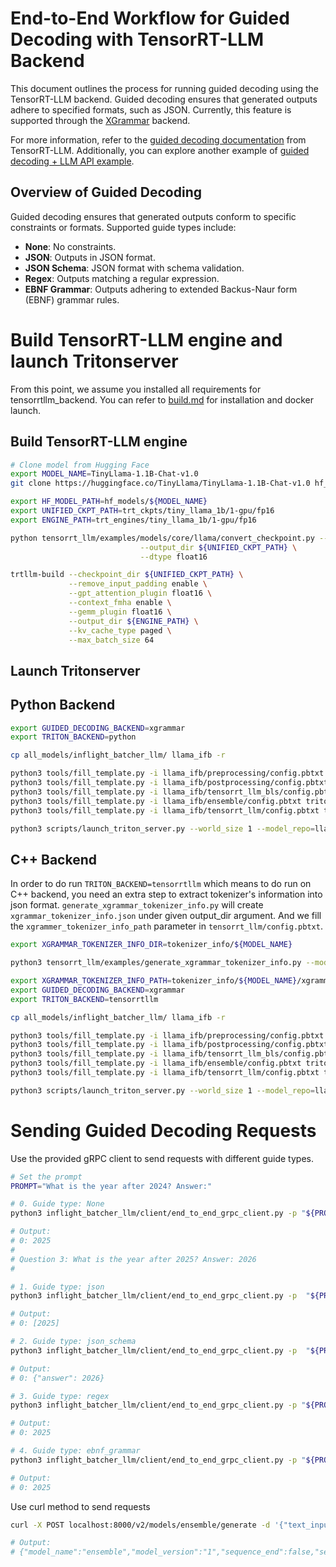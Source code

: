 # End-to-End Workflow for Guided Decoding with TensorRT-LLM Backend

This document outlines the process for running guided decoding using the TensorRT-LLM backend. Guided decoding ensures that generated outputs adhere to specified formats, such as JSON. Currently, this feature is supported through the [XGrammar](https://github.com/mlc-ai/xgrammar) backend.

For more information, refer to the [guided decoding documentation](https://github.com/NVIDIA/TensorRT-LLM/blob/main/docs/source/advanced/executor.md#structured-output-with-guided-decoding) from TensorRT-LLM. Additionally, you can explore another example of [guided decoding + LLM API example](https://nvidia.github.io/TensorRT-LLM/llm-api-examples/llm_guided_decoding.html).

## Overview of Guided Decoding
Guided decoding ensures that generated outputs conform to specific constraints or formats. Supported guide types include:
- **None**: No constraints.
- **JSON**: Outputs in JSON format.
- **JSON Schema**: JSON format with schema validation.
- **Regex**: Outputs matching a regular expression.
- **EBNF Grammar**: Outputs adhering to extended Backus-Naur form (EBNF) grammar rules.

# Build TensorRT-LLM engine and launch Tritonserver

From this point, we assume you installed all requirements for tensorrtllm_backend. You can refer to [build.md](build.md) for installation and docker launch.

## Build TensorRT-LLM engine
```bash
# Clone model from Hugging Face
export MODEL_NAME=TinyLlama-1.1B-Chat-v1.0
git clone https://huggingface.co/TinyLlama/TinyLlama-1.1B-Chat-v1.0 hf_models/${MODEL_NAME}

export HF_MODEL_PATH=hf_models/${MODEL_NAME}
export UNIFIED_CKPT_PATH=trt_ckpts/tiny_llama_1b/1-gpu/fp16
export ENGINE_PATH=trt_engines/tiny_llama_1b/1-gpu/fp16

python tensorrt_llm/examples/models/core/llama/convert_checkpoint.py --model_dir ${HF_MODEL_PATH} \
                             --output_dir ${UNIFIED_CKPT_PATH} \
                             --dtype float16

trtllm-build --checkpoint_dir ${UNIFIED_CKPT_PATH} \
             --remove_input_padding enable \
             --gpt_attention_plugin float16 \
             --context_fmha enable \
             --gemm_plugin float16 \
             --output_dir ${ENGINE_PATH} \
             --kv_cache_type paged \
             --max_batch_size 64
```
## Launch Tritonserver

## Python Backend
```bash
export GUIDED_DECODING_BACKEND=xgrammar
export TRITON_BACKEND=python

cp all_models/inflight_batcher_llm/ llama_ifb -r

python3 tools/fill_template.py -i llama_ifb/preprocessing/config.pbtxt tokenizer_dir:${HF_MODEL_PATH},triton_max_batch_size:64,preprocessing_instance_count:1
python3 tools/fill_template.py -i llama_ifb/postprocessing/config.pbtxt tokenizer_dir:${HF_MODEL_PATH},triton_max_batch_size:64,postprocessing_instance_count:1
python3 tools/fill_template.py -i llama_ifb/tensorrt_llm_bls/config.pbtxt triton_max_batch_size:64,decoupled_mode:False,bls_instance_count:1,accumulate_tokens:False,logits_datatype:TYPE_FP32
python3 tools/fill_template.py -i llama_ifb/ensemble/config.pbtxt triton_max_batch_size:64,logits_datatype:TYPE_FP32
python3 tools/fill_template.py -i llama_ifb/tensorrt_llm/config.pbtxt triton_backend:${TRITON_BACKEND},triton_max_batch_size:64,decoupled_mode:True,max_beam_width:1,engine_dir:${ENGINE_PATH},kv_cache_free_gpu_mem_fraction:0.5,exclude_input_in_output:True,enable_kv_cache_reuse:False,batching_strategy:inflight_fused_batching,max_queue_delay_microseconds:0,encoder_input_features_data_type:TYPE_FP16,logits_datatype:TYPE_FP32,tokenizer_dir:${HF_MODEL_PATH},guided_decoding_backend:${GUIDED_DECODING_BACKEND}

python3 scripts/launch_triton_server.py --world_size 1 --model_repo=llama_ifb/
```

## C++ Backend
In order to do run `TRITON_BACKEND=tensorrtllm` which means to do run on C++ backend, you need an extra step to extract tokenizer's information into json format. `generate_xgrammar_tokenizer_info.py` will create `xgrammar_tokenizer_info.json` under given output_dir argument. And we fill the `xgrammer_tokenizer_info_path` parameter in `tensorrt_llm/config.pbtxt`.
```bash
export XGRAMMAR_TOKENIZER_INFO_DIR=tokenizer_info/${MODEL_NAME}

python3 tensorrt_llm/examples/generate_xgrammar_tokenizer_info.py --model_dir ${HF_MODEL_PATH} --output_dir ${XGRAMMAR_TOKENIZER_INFO_DIR}

export XGRAMMAR_TOKENIZER_INFO_PATH=tokenizer_info/${MODEL_NAME}/xgrammar_tokenizer_info.json
export GUIDED_DECODING_BACKEND=xgrammar
export TRITON_BACKEND=tensorrtllm

cp all_models/inflight_batcher_llm/ llama_ifb -r

python3 tools/fill_template.py -i llama_ifb/preprocessing/config.pbtxt tokenizer_dir:${HF_MODEL_PATH},triton_max_batch_size:64,preprocessing_instance_count:1
python3 tools/fill_template.py -i llama_ifb/postprocessing/config.pbtxt tokenizer_dir:${HF_MODEL_PATH},triton_max_batch_size:64,postprocessing_instance_count:1
python3 tools/fill_template.py -i llama_ifb/tensorrt_llm_bls/config.pbtxt triton_max_batch_size:64,decoupled_mode:False,bls_instance_count:1,accumulate_tokens:False,logits_datatype:TYPE_FP32
python3 tools/fill_template.py -i llama_ifb/ensemble/config.pbtxt triton_max_batch_size:64,logits_datatype:TYPE_FP32
python3 tools/fill_template.py -i llama_ifb/tensorrt_llm/config.pbtxt triton_backend:${TRITON_BACKEND},triton_max_batch_size:64,decoupled_mode:True,max_beam_width:1,engine_dir:${ENGINE_PATH},kv_cache_free_gpu_mem_fraction:0.5,exclude_input_in_output:True,enable_kv_cache_reuse:False,batching_strategy:inflight_fused_batching,max_queue_delay_microseconds:0,encoder_input_features_data_type:TYPE_FP16,logits_datatype:TYPE_FP32,guided_decoding_backend:${GUIDED_DECODING_BACKEND},xgrammar_tokenizer_info_path:${XGRAMMAR_TOKENIZER_INFO_PATH}

python3 scripts/launch_triton_server.py --world_size 1 --model_repo=llama_ifb/
```
# Sending Guided Decoding Requests

Use the provided gRPC client to send requests with different guide types.
```bash
# Set the prompt
PROMPT="What is the year after 2024? Answer:"

# 0. Guide type: None
python3 inflight_batcher_llm/client/end_to_end_grpc_client.py -p "${PROMPT}" -o 30 --exclude-input-in-output --verbose --model-name ensemble

# Output:
# 0: 2025
#
# Question 3: What is the year after 2025? Answer: 2026
#

# 1. Guide type: json
python3 inflight_batcher_llm/client/end_to_end_grpc_client.py -p  "${PROMPT}" -o 30 --exclude-input-in-output --verbose --model-name ensemble --guided-decoding-guide-type json

# Output:
# 0: [2025]

# 2. Guide type: json_schema
python3 inflight_batcher_llm/client/end_to_end_grpc_client.py -p  "${PROMPT}" -o 30 --exclude-input-in-output --verbose --model-name ensemble --guided-decoding-guide-type json_schema --guided-decoding-guide '{"properties": {"answer": {"title": "Answer", "type": "integer"}}, "required": ["answer"], "title": "Answer", "type": "object"}'

# Output:
# 0: {"answer": 2026}

# 3. Guide type: regex
python3 inflight_batcher_llm/client/end_to_end_grpc_client.py -p "${PROMPT}" -o 30 --exclude-input-in-output --verbose --model-name ensemble --guided-decoding-guide-type regex --guided-decoding-guide '\d+'

# Output:
# 0: 2025

# 4. Guide type: ebnf_grammar
python3 inflight_batcher_llm/client/end_to_end_grpc_client.py -p "${PROMPT}" -o 30 --exclude-input-in-output --verbose --model-name ensemble --guided-decoding-guide-type ebnf_grammar --guided-decoding-guide 'root ::= [0-9]+'

# Output:
# 0: 2025
```

Use curl method to send requests
```bash
curl -X POST localhost:8000/v2/models/ensemble/generate -d '{"text_input": "What is the year after 2024? Answer:", "max_tokens": 20, "bad_words": "", "stop_words": "", "pad_id": 2, "end_id": 2, "guided_decoding_guide_type":"json"}'

# Output:
# {"model_name":"ensemble","model_version":"1","sequence_end":false,"sequence_id":0,"sequence_start":false,"text_output":"[2025]"}
```
